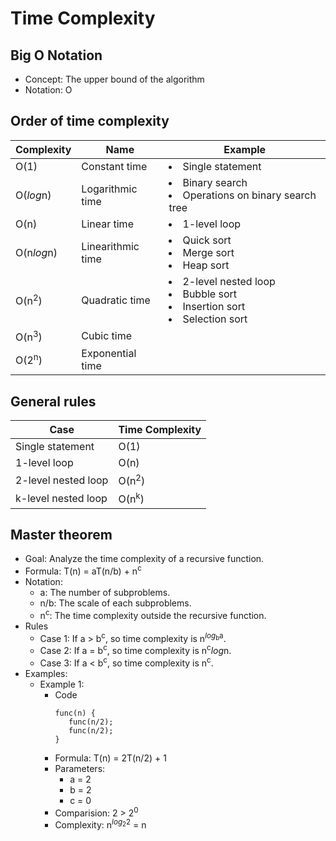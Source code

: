 # Time Complexity

## Big O Notation
- Concept: The upper bound of the algorithm
- Notation: O

## Order of time complexity

| Complexity | Name | Example |
|----|----|----|
| O(1) | Constant time | <li>Single statement |
| O(*log*n) | Logarithmic time | <li>Binary search<li>Operations on binary search tree |
| O(n) | Linear time | <li>1-level loop |
| O(n*log*n) | Linearithmic time | <li>Quick sort<li>Merge sort<li>Heap sort |
| O(n<sup>2</sup>) | Quadratic time | <li>2-level nested loop<li>Bubble sort<li>Insertion sort<li>Selection sort |
| O(n<sup>3</sup>) | Cubic time | | 
| O(2<sup>n</sup>) | Exponential time | |
  
## General rules
| Case | Time Complexity |
|----|----|
| Single statement | O(1) |
| 1-level loop | O(n) |
| 2-level nested loop | O(n<sup>2</sup>) |
| k-level nested loop | O(n<sup>k</sup>) |

## Master theorem
- Goal: Analyze the time complexity of a recursive function.
- Formula: T(n) = aT(n/b) + n<sup>c</sup>
- Notation:
   - a: The number of subproblems.
   - n/b: The scale of each subproblems.
   - n<sup>c</sup>: The time complexity outside the recursive function.
- Rules
   - Case 1: If a > b<sup>c</sup>, so time complexity is n<sup><i>log</i><sub>b</sub>a</sup>.
   - Case 2: If a = b<sup>c</sup>, so time complexity is n<sup>c</sup><i>log</i>n.
   - Case 3: If a < b<sup>c</sup>, so time complexity is n<sup>c</sup>.
- Examples:
   - Example 1:
      - Code
        ```
        func(n) {
           func(n/2);
           func(n/2);
        }
      - Formula: T(n) = 2T(n/2) + 1
      - Parameters:
         - a = 2
         - b = 2
         - c = 0
      - Comparision: 2 > 2<sup>0</sup>
      - Complexity: n<sup><i>log</i><sub>2</sub>2</sup> = n 

    
